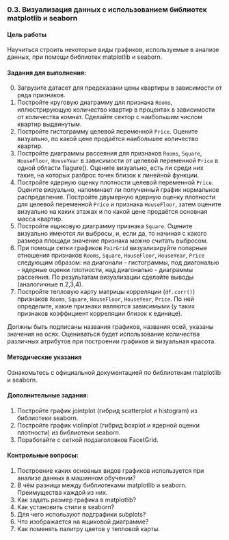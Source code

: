 ### 0.3. Визуализация данных с использованием библиотек matplotlib и seaborn  

#### Цель работы

Научиться строить некоторые виды графиков, используемые в анализе данных, при помощи библиотек matplotlib и seaborn.  

#### Задания для выполнения:

0. Загрузите датасет для предсказани цены квартиры в зависимости от ряда признаков.
1. Постройте круговую диаграмму для признака `Rooms`, иллюстрирующую количество квартир в процентах в зависимости от количества комнат. Сделайте сектор с наибольшим числом квартир выдвинутым.
2. Постройте гистограмму целевой переменной `Price`. Оцените визуально, по какой цене продаётся наибольшее количество квартир. 
3. Постройте диаграммы рассеяния для признаков `Rooms`, `Square`, `HouseFloor`, `HouseYear` в зависимости от целевой переменной `Price` в одной области fiagure(). Оцените визуально, есть ли среди них такие, на которых разброс точек близок к линейной функции.
4. Постройте ядерную оценку плотности целевой переменной `Price`. Оцените визуально, напоминает ли полученный график нормальное распределение. Постройте двумерную ядерную оценку плотности для целевой переменной `Price` и признака `HouseFloor`, затем оцените визуально на каких этажах и по какой цене продаётся основная масса квартир.
5. Постройте ящиковую диаграмму признака `Square`. Оцените визуально имеются ли выбросы, и, если да, то начиная с какого размера площади значение признака можно считать выбросом.
6. При помощи сетки графиков `PairGrid` визуализируйте попарные отношения признаков `Rooms`, `Square`, `HouseFloor`, `HouseYear`, `Price` следующим образом: на диагонали - гистограммы, под диагональю - ядерные оценки плотности, над диагональю - диаграммы рассеяния. По результатам визуализации сделайте выводы (аналогичные п.2,3,4).
7. Постройте тепловую карту матрицы корреляции (`df.corr()`) признаков `Rooms`, `Square`, `HouseFloor`, `HouseYear`, `Price`. По ней определите, какие признаки являются зависимыми (у таких признаков коэффициент корреляции близок к единице).

Должны быть подписаны названия графиков, названия осей, указаны значения на осях. Оцениваться будет использование 
количества различных атрибутов при построении графиков и визуальная красота.

#### Методические указания

Ознакомьтесь с официальной документацией по библиотекам matplotlib и seaborn.

#### Дополнительные задания:

1. Постройте график jointplot (гибрид scatterplot и histogram) из библиотеки seaborn. 
2. Постройте график violinplot (гибрид boxplot и ядерной оценки плотности) из библиотеки seaborn. 
3. Поработайте с сеткой подзаголовков FacetGrid.

#### Контрольные вопросы:

1. Построение каких основных видов графиков используется при анализе данных в машинном обучении?
2. В чём разница между библиотеками matplotlib и seaborn. Преимущества каждой из них.
3. Как задать размер графика в matplotlib?
4. Как установить стили в seaborn?
5. Для чего используют подграфики subplots?
6. Что изображается на ящиковой диаграмме?
7. Как поменять палитру цветов у тепловой карты.
